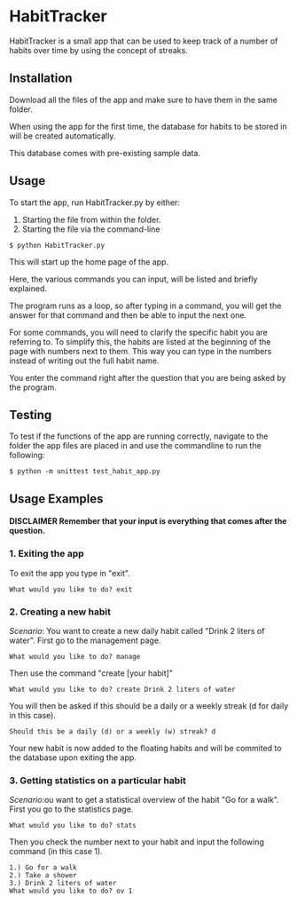 # HabitTracker

HabitTracker is a small app that can be used to keep track of a number of habits over time by using the concept of streaks.

## Installation

Download all the files of the app and make sure to have them in the same folder.

When using the app for the first time, the database for habits to be stored in will be created automatically.

This database comes with pre-existing sample data.

## Usage

To start the app, run HabitTracker.py by either:
  1. Starting the file from within the folder.
  2. Starting the file via the command-line
```shell
$ python HabitTracker.py
```
This will start up the home page of the app.

Here, the various commands you can input, will be listed and briefly explained.

The program runs as a loop, so after typing in a command, you will get the answer for that command and then be able to input the next one.

For some commands, you will need to clarify the specific habit you are referring to. To simplify this, the habits are listed at the beginning of the page with numbers next to them. This way you can type in the numbers instead of writing out the full habit name.

You enter the command right after the question that you are being asked by the program.

## Testing
To test if the functions of the app are running correctly, navigate to the folder the app files are placed in and use the commandline to run the following:
```shell
$ python -m unittest test_habit_app.py
```

## Usage Examples

#### DISCLAIMER Remember that your input is everything that comes after the question.

### 1. Exiting the app
To exit the app you type in "exit".
```terminal
What would you like to do? exit
```

### 2. Creating a new habit
*Scenario*: You want to create a new daily habit called "Drink 2 liters of water".
First go to the management page.
```terminal
What would you like to do? manage
```
Then use the command "create [your habit]"
```terminal
What would you like to do? create Drink 2 liters of water
```
You will then be asked if this should be a daily or a weekly streak (d for daily in this case).
```terminal
Should this be a daily (d) or a weekly (w) streak? d
```
Your new habit is now added to the floating habits and will be commited to the database upon exiting the app.

### 3. Getting statistics on a particular habit
*Scenario*:ou want to get a statistical overview of the habit "Go for a walk".
First you go to the statistics page.
```terminal
What would you like to do? stats
```
Then you check the number next to your habit and input the following command (in this case 1).
```terminal
1.) Go for a walk
2.) Take a shower
3.) Drink 2 liters of water
What would you like to do? ov 1
```


